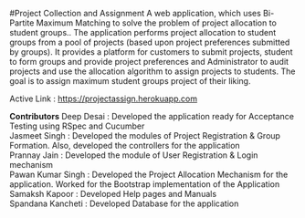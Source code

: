 #Project Collection and Assignment
A web application, which uses Bi- Partite Maximum Matching to solve the problem of project allocation to student groups.. The application performs project allocation to student groups from a pool of projects (based upon project preferences submitted by groups). It provides a platform for customers to submit projects, student to form groups and provide project preferences and Administrator to audit projects and use the allocation algorithm to assign projects to students.  The goal is to assign maximum student groups project of their liking.

Active Link : https://projectassign.herokuapp.com

<b>Contributors</b>
Deep Desai : Developed the application ready for Acceptance Testing using RSpec and Cucumber<br />
Jasmeet Singh : Developed the modules of Project Registration & Group Formation. Also, developed the controllers for the application<br />
Prannay Jain : Developed the module of User Registration & Login mechanism<br />
Pawan Kumar Singh : Developed the Project Allocation Mechanism for the application. Worked for the Bootstrap implementation of the Application<br />
Samaksh Kapoor : Developed Help pages and Manuals<br />
Spandana Kancheti : Developed Database for the application<br />
